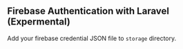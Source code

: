 ## Firebase Authentication with Laravel (Expermental)

Add your firebase credential JSON file to `storage` directory.